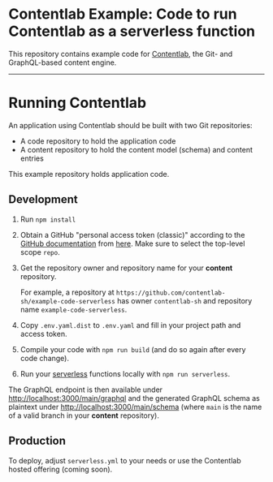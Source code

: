 # Contentlab Example: Code to run Contentlab as a serverless function

This repository contains example code for [Contentlab](https://github.com/contentlab-sh/contentlab), the
Git- and GraphQL-based content engine.

---

# Running Contentlab

An application using Contentlab should be built with two Git repositories:
* A code repository to hold the application code
* A content repository to hold the content model (schema) and content entries

This example repository holds application code.

## Development

1. Run `npm install`
1. Obtain a GitHub "personal access token (classic)" according to the
   [GitHub documentation](https://docs.github.com/en/graphql/guides/forming-calls-with-graphql#authenticating-with-graphql)
   from [here](https://github.com/settings/tokens). Make sure to select the top-level scope `repo`.
1. Get the repository owner and repository name for your **content** repository.

   For example, a repository at `https://github.com/contentlab-sh/example-code-serverless` has owner `contentlab-sh` and
   repository name `example-code-serverless`.
1. Copy `.env.yaml.dist` to `.env.yaml` and fill in your project path and access token.
1. Compile your code with `npm run build` (and do so again after every code change).
1. Run your [serverless](https://www.serverless.com/framework/docs/getting-started) functions locally with
   `npm run serverless`.

The GraphQL endpoint is then available under [http://localhost:3000/main/graphql](http://localhost:3000/main/graphql)
and the generated GraphQL schema as plaintext under
[http://localhost:3000/main/schema](http://localhost:3000/main/schema) (where `main` is the name of a valid branch
in your **content** repository).

## Production

To deploy, adjust `serverless.yml` to your needs or use the Contentlab hosted offering (coming soon).
